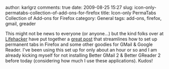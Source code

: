 author: karlgrz 
comments: true
date: 2009-08-25 15:27
slug: icon-only-permatabs-collection-of-add-ons-for-firefox
title: Icon-only PermaTabs Collection of Add-ons for Firefox
category: General
tags: add-ons, firefox, gmail, greader

This might not be news to everyone (or anyone...) but the kind folks over at [Lifehacker](http://lifehacker.com) have put together a [great post](http://lifehacker.com/5344395/icon+only-permatabs-collection-streamlines-your-minimal-gmail-google-reader-tabs) that streamlines how to set up permanent tabs in Firefox and some other goodies for GMail & Google Reader. I've been using this set up for only about an hour or so and I am already kicking myself for not installing Better GMail 2 & Better GReader 2 before today (considering how much I use these applications). Kudos!

